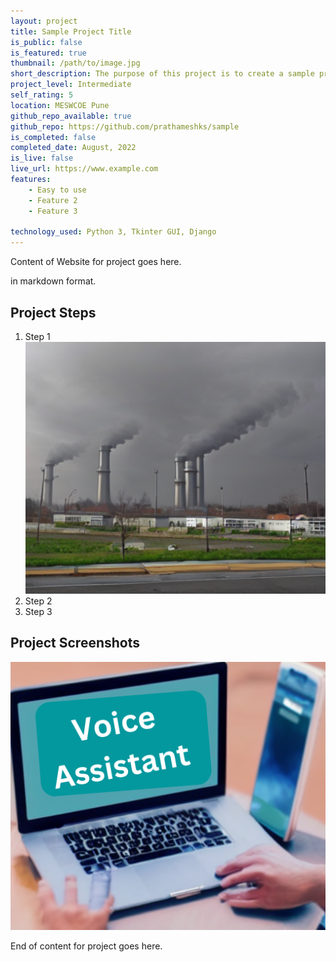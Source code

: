 ```yaml
---
layout: project
title: Sample Project Title
is_public: false
is_featured: true
thumbnail: /path/to/image.jpg
short_description: The purpose of this project is to create a sample project
project_level: Intermediate
self_rating: 5
location: MESWCOE Pune
github_repo_available: true
github_repo: https://github.com/prathameshks/sample
is_completed: false
completed_date: August, 2022
is_live: false
live_url: https://www.example.com
features:
    - Easy to use
    - Feature 2
    - Feature 3

technology_used: Python 3, Tkinter GUI, Django
---
```


Content of Website for project goes here.

in markdown format.

## Project Steps

1. Step 1
![Screenshot 1](/img/projects/projects-1.png)
2. Step 2
3. Step 3

## Project Screenshots

![Screenshot 2](/img/projects/projects-2.png)

End of content for project goes here.